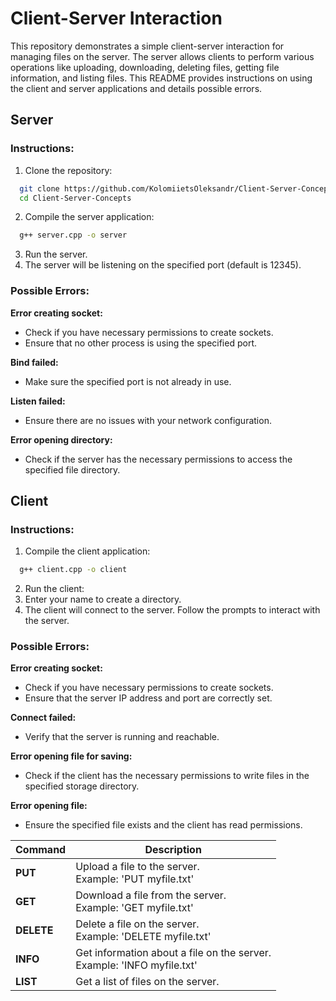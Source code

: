 # Client-Server Interaction

This repository demonstrates a simple client-server interaction for managing files on the server. The server allows clients to perform various operations like uploading, downloading, deleting files, getting file information, and listing files. This README provides instructions on using the client and server applications and details possible errors.

## Server
### Instructions:

1. Clone the repository:
```sh
  git clone https://github.com/KolomiietsOleksandr/Client-Server-Concepts
  cd Client-Server-Concepts
```
2. Compile the server application:
```sh
  g++ server.cpp -o server
```

3. Run the server.
4. The server will be listening on the specified port (default is 12345).

### Possible Errors:
**Error creating socket:**
- Check if you have necessary permissions to create sockets.
- Ensure that no other process is using the specified port.

**Bind failed:**
- Make sure the specified port is not already in use.

**Listen failed:**
- Ensure there are no issues with your network configuration.

**Error opening directory:**
- Check if the server has the necessary permissions to access the specified file directory.

## Client
### Instructions:
1. Compile the client application:
```sh
  g++ client.cpp -o client
```
2. Run the client:
3. Enter your name to create a directory.
4. The client will connect to the server. Follow the prompts to interact with the server.

### Possible Errors:
**Error creating socket:**
- Check if you have necessary permissions to create sockets.
- Ensure that the server IP address and port are correctly set.

**Connect failed:**
- Verify that the server is running and reachable.

**Error opening file for saving:**
- Check if the client has the necessary permissions to write files in the specified storage directory.

**Error opening file:**
- Ensure the specified file exists and the client has read permissions.



| Command | Description |
| ------ | ------ |
| **PUT <filename>** | <div> Upload a file to the server.<br>Example: 'PUT myfile.txt' </div> |
| **GET <filename>** | <div>Download a file from the server.<br>Example: 'GET myfile.txt'</div>  |
| **DELETE <filename>** | <div>Delete a file on the server.<br>Example: 'DELETE myfile.txt'</div> |
| **INFO <filename>** | <div>Get information about a file on the server.<br>Example: 'INFO myfile.txt'</div> |
| **LIST** | <div>Get a list of files on the server.</div> |
